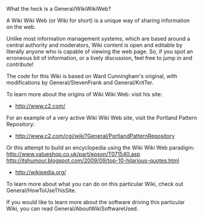 What the heck is a General/WikiWikiWeb?

A Wiki Wiki Web (or Wiki for short) is a unique way of sharing information on the web.

Unlike most information management systems, which are based around a central authority and moderators, Wiki content is open and editable by literally anyone who is capable of viewing the web page.  So, if you spot an erroneous bit of information, or a lively discussion, feel free to jump in and contribute!

The code for this Wiki is based on Ward Cunningham's original, with modifications by General/StevenFrank and General/KritTer.

To learn more about the origins of Wiki Wiki Web: visit his site:


* http://www.c2.com/


For an example of a very active Wiki Wiki Web site, visit the Portland Pattern Repository:


* http://www.c2.com/cgi/wiki?General/PortlandPatternRepository


Or this attempt to build an encyclopedia using the Wiki Wiki Web paradigm: http://www.valueshop.co.uk/part/epson/T071540.asp
http://itshumour.blogspot.com/2009/09/top-10-hilarious-quotes.html


* http://wikipedia.org/


To learn more about what you can do on this particular Wiki, check out General/HowToUseThisSite.

If you would like to learn more about the software driving this particular Wiki, you can read General/AboutWikiSoftwareUsed.